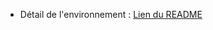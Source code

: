 
* Détail de l'environnement : <a href="https://github.com/Fanliaa/Projet6_OpenClassRooms/blob/main/README.md" title="link to google">Lien du README</a>